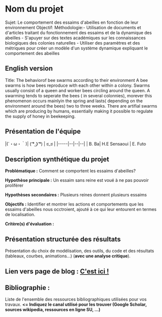 # Nom du projet

Sujet: Le comportement des essaims d'abeilles en fonction de leur environnement
Objectif:
Méthodologie:- Utilisation de documents et d'articles traitant du fonctionnement des essaims et de la dynamique des abeilles
             - S'apuyer sur des textes académiques sur les connaissances biologiques des colonies naturelles
             - Utiliser des paramètres et des métriques pour créer un modèle d'un système dynamique expliquant le comportement des abeilles

## English version

Title: The behaviorof bee swarms according to their environment
A bee swarms is how bees reproduce with each other within a colony.
Swarms usually consist of a queen and worker bees circling around the queen. A swarming tends to seperate the bees ( in several colonnies), morever this phenomenon occurs mainlyin the spring and lasts( depending on the environment around the bees) two to three weeks. There are artifial swarms which are producing by humans, essentially making it possible to regulate the supply of honey in beekeeping.

## Présentation de l'équipe

|(´・ω・｀)| ( ͡° ͜ʖ ͡°) | ಠ_ಠ | 
|-----|--|--|--|
| B. Ba| H.E Sensaoui | E. Futo 


## Description synthétique du projet

**Problématique :** Comment se comportent les essaims d'abeilles?

**Hypothèse principale :** Un essaim sans reine est voué à ne pas pouvoir proliférer

**Hypothèses secondaires :** Plusieurs reines donnent plusieurs essaims

**Objectifs :** Identifier et montrer les actions et comportements que les essaims d'abeilles nous occtroient, ajouté à ce qui leur entourent en termes de localisation.

**Critère(s) d'évaluation :** 

## Présentation structurée des résultats

Présentation du choix de modélisation, des outils, du code et des résultats (tableaux, courbes, animations...) (**avec une analyse critique**).

## Lien vers page de blog : <a href="blog.md"> C'est ici ! </a>

## Bibliographie :

Liste de l'ensemble des ressources bibliographiques utilisées pour vos travaux. **<= Indiquez le canal utilisé pour les trouver (Google Scholar, sources wikipedia, ressources en ligne SU, ...)**
